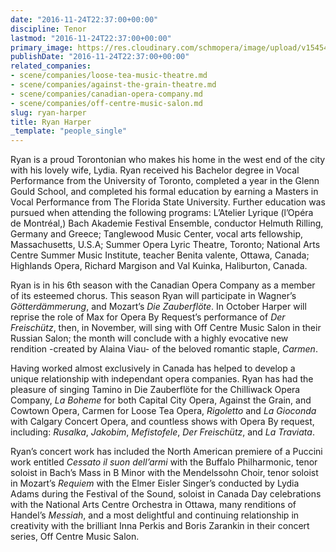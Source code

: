 ```yaml
---
date: "2016-11-24T22:37:00+00:00"
discipline: Tenor
lastmod: "2016-11-24T22:37:00+00:00"
primary_image: https://res.cloudinary.com/schmopera/image/upload/v1545409169/media/webhook-uploads/1480026733717/2016-11-24---Ryan-Harper.jpg.jpg
publishDate: "2016-11-24T22:37:00+00:00"
related_companies:
- scene/companies/loose-tea-music-theatre.md
- scene/companies/against-the-grain-theatre.md
- scene/companies/canadian-opera-company.md
- scene/companies/off-centre-music-salon.md
slug: ryan-harper
title: Ryan Harper
_template: "people_single"
---
```


Ryan is a proud Torontonian who makes his home in the west end of the city with his lovely wife, Lydia.  Ryan received his Bachelor degree in Vocal Performance from the University of Toronto, completed a year in the Glenn Gould School, and completed his formal education by earning a Masters in Vocal Performance from The Florida State University.  Further education was pursued when attending the following programs: L’Atelier Lyrique (l’Opéra de Montréal,)   Bach Akademie Festival Ensemble, conductor Helmuth Rilling, Germany and Greece; Tanglewood Music Center, vocal arts fellowship, Massachusetts, U.S.A; Summer Opera Lyric Theatre, Toronto; National Arts Centre Summer Music Institute, teacher Benita valente, Ottawa, Canada; Highlands Opera, Richard Margison and Val Kuinka, Haliburton, Canada.  
     
Ryan is in his 6th season with the Canadian Opera Company as a member of its esteemed chorus.  This season Ryan will participate in Wagner’s *Götterdämmerung*, and Mozart’s *Die Zauberflöte*.  In October Harper will reprise the role of Max for Opera By Request’s performance of *Der Freischütz*, then, in November, will sing with Off Centre Music Salon in their Russian Salon; the month will conclude with a highly evocative new rendition -created by Alaina Viau- of the beloved romantic staple, *Carmen*.
     
Having worked almost exclusively in Canada has helped to develop a unique relationship with independant opera companies.  Ryan has had the pleasure of singing Tamino in Die Zauberflöte for the Chilliwack Opera Company, *La Boheme* for both Capital City Opera, Against the Grain, and Cowtown Opera, Carmen for Loose Tea Opera, *Rigoletto* and *La Gioconda* with Calgary Concert Opera, and countless shows with Opera By request, including: *Rusalka*, *Jakobim*, *Mefistofele*, *Der Freischütz*, and *La Traviata*. 

Ryan’s concert work has included the North American premiere of a Puccini work entitled *Cessato il suon dell’armi* with the Buffalo Philharmonic, tenor soloist in Bach’s Mass in B Minor with the Mendelssohn Choir, tenor soloist in Mozart’s *Requiem* with the Elmer Eisler Singer’s conducted by Lydia Adams during the Festival of the Sound, soloist in Canada Day celebrations with the National Arts Centre Orchestra in Ottawa, many renditions of Handel’s *Messiah*, and a most delightful and continuing relationship in creativity with the brilliant Inna Perkis and Boris Zarankin in their concert series, Off Centre Music Salon.


